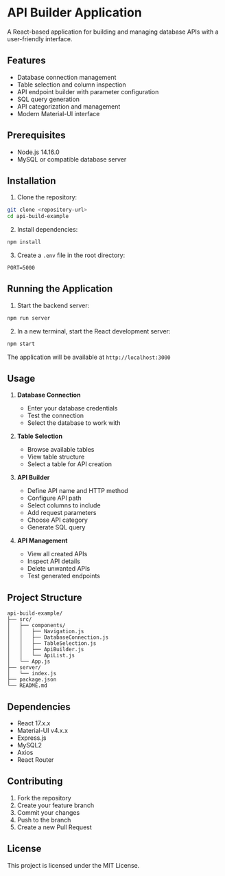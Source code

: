# API Builder Application

A React-based application for building and managing database APIs with a user-friendly interface.

## Features

- Database connection management
- Table selection and column inspection
- API endpoint builder with parameter configuration
- SQL query generation
- API categorization and management
- Modern Material-UI interface

## Prerequisites

- Node.js 14.16.0
- MySQL or compatible database server

## Installation

1. Clone the repository:
```bash
git clone <repository-url>
cd api-build-example
```

2. Install dependencies:
```bash
npm install
```

3. Create a `.env` file in the root directory:
```
PORT=5000
```

## Running the Application

1. Start the backend server:
```bash
npm run server
```

2. In a new terminal, start the React development server:
```bash
npm start
```

The application will be available at `http://localhost:3000`

## Usage

1. **Database Connection**
   - Enter your database credentials
   - Test the connection
   - Select the database to work with

2. **Table Selection**
   - Browse available tables
   - View table structure
   - Select a table for API creation

3. **API Builder**
   - Define API name and HTTP method
   - Configure API path
   - Select columns to include
   - Add request parameters
   - Choose API category
   - Generate SQL query

4. **API Management**
   - View all created APIs
   - Inspect API details
   - Delete unwanted APIs
   - Test generated endpoints

## Project Structure

```
api-build-example/
├── src/
│   ├── components/
│   │   ├── Navigation.js
│   │   ├── DatabaseConnection.js
│   │   ├── TableSelection.js
│   │   ├── ApiBuilder.js
│   │   └── ApiList.js
│   └── App.js
├── server/
│   └── index.js
├── package.json
└── README.md
```

## Dependencies

- React 17.x.x
- Material-UI v4.x.x
- Express.js
- MySQL2
- Axios
- React Router

## Contributing

1. Fork the repository
2. Create your feature branch
3. Commit your changes
4. Push to the branch
5. Create a new Pull Request

## License

This project is licensed under the MIT License. 